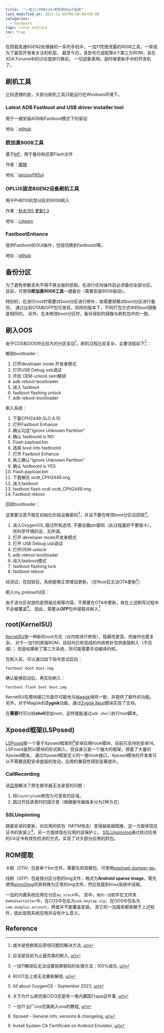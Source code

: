 ```yaml
---
title:  "一加11(PHB110)刷机和Root指南"
last_modified_at: 2023-12-05T00:00:00+00:00
categories:
  - hardware
tags: linux android
toc: true
---
```


在搭载高通8GEN2处理器的一系列手机中，一加11凭借泄露的9008工具，一举成为了最受开发者关注的机型。
截至今日，该型号已适配第4个第三方ROM，且在XDA Forums中的讨论度排行靠前。
一切迹象表明，是时候更新手中的开发机了。

## 刷机工具

比较遗憾的是，大部分刷机工具只能运行在Windows环境下。

### Latest ADB Fastboot and USB driver installer tool

用于一键安装ADB和Fastboot模式下的驱动

地址：[github](https://github.com/fawazahmed0/Latest-adb-fastboot-installer-for-windows)

### 欧加真9008工具

基于[bff](https://gitee.com/mouzei/bff)，用于备份和还原Flash文件

作者：[某贼](https://www.coolapk.com/feed/49808862?shareKey=Nzk3ZjNmN2I2NWNjNjUzZDI0MjQ~)

地址：[lanzou(f65u)](https://syxz.lanzoub.com/b01fiq7sb)

### OPLUS骁龙8GEN2设备刷机工具

用于PHB110机型分区的9008刷入

作者：[秋水105](https://www.coolapk.com/feed/48761687?shareKey=ZDQwMDk0Zjc3NTNhNjUzZDI2ZjI~)
[更新1.3](https://www.coolapk.com/feed/50377218?shareKey=YWMyNmJkYTFkODdhNjUzZDIyNzA~)

地址：[cyteam](https://pan.cyteam.cn/s/5rXib)

### FastbootEnhance

提供Fastboot的GUI操作，包括切换到fastbootd等。

地址：[github](https://github.com/libxzr/FastbootEnhance)

## 备份分区

为了避免参数丢失不得不换主板的悲剧，在进行任何操作前必须备份全部分区。
目前，可使用**欧加真9008工具**一键备份（需要安装9008驱动）。

特别的，在进行root时需要对boot分区进行修补，故需要频繁对boot分区进行备份。
通过比较OTA和OFP包可发现，同样的版本下，不同打包方式中的boot镜像是相同的。
另外，在未修改boot分区时，备份得到的镜像与刷机包中的一致。

## 刷入OOS

由于COS和OOS中比较大的分区变动[^JimmyTian1]，刷机过程比较复杂，主要流程如下[^jarodlau1]：

解锁bootloader：

1. 打开developer mode 开发者模式
2. 打开USB Debug usb调试
3. 开启 OEM-unlock oem解锁
4. adb reboot-bootloader
5. 进入 fastboot
6. fastboot flashing unlock
7. adb reboot-bootloader

刷入系统：

1. 下载CPH2449 GLO A.10
2. 打开Fastboot Enhance
3. 确认勾选"Ignore Unknown Partition"
4. 确认 fastbootd is NO
5. Flash payload.bin
6. 选择 boot into fastbootd
7. 打开 Fastboot Enhance
8. 再三确认"Ignore Unknown Partition"
9. 确认 fastbootd is YES
10. Flash payload.bin
11. 下载解压 ocdt_CPH2449.img
12. 进入fastboot
13. fastboot flash ocdt ocdt_CPH2449.img
14. Fastboot reboot

回锁bootloader：

这里要注意不能在初始化阶段设置密码[^daxiaamu1]，并且不要在修改boot分区后回锁[^daxiaamu2]。

1. 进入OxygenOS, 跳过所有选项. 不要设置pin密码（此过程最好不要插卡）。 🈶科学环境的话，无所谓。
2. 打开 developer mode开发者模式
3. 打开 USB Debug usb调试
4. 打开OEM-unlock
5. adb reboot-bootloader
6. 进入fastboot模式
7. fastboot flashing lock
8. fastboot reboot

经测试，在回锁后，系统能够正常增加更新。（在Root后无法OTA更新[^community1]）

刷入my_preload分区：

由于该分区存放的是预装应用等内容，不需要在OTA中更新，故在上述刷写过程中不会被覆盖[^c540690p1]。
因此，需要从**OFP**包中提取并刷入[^jarodlau2]

## root(KernelSU)

[KernelSU](https://github.com/tiann/KernelSU)是一种新的root方式（对内核进行修改），隐蔽性更高，但操作也更复杂。
对于一加11的原版ROM，目前均已有现成的内核修补包供直接刷入（不压缩）；
但是如果刷了第三方系统，则可能需要手动编译内核。

在刷入前，可以通过如下指令尝试启动：

```shell
fastboot boot boot.img
```

确认能够启动后，再实际刷入：

```shell
fastboot flash boot boot.img
```

KernelSU在模块接口方面尽可能地与[Magisk](https://github.com/topjohnwu/Magisk)保持一致，并提供了额外的功能。
另外，对于Magisk的**Zygisk**功能，通过[Zygisk Next](https://github.com/Dr-TSNG/ZygiskNext)模块实现了支持。

在**需要**时可以给**shell**添加root，这样就能通过`adb shell`执行root脚本。

## Xposed框架(LSPosed)

[LSPosed](https://github.com/LSPosed/LSPosed.github.io)是一个基于Xposed框架的[^xposed]安卓应用hook模块，目前已支持到安卓14。
LSPosed虽然以模块的形式刷入，但自身又是一个强大的框架，搭载了大量的Xposed模块。
通过Xposed框架定义的一套hook接口，Xposed模块的开发者可以不需要适配安卓底层的改动，应用的兼容性得到显著提升。

### CallRecording

该[应用](https://github.com/vvb2060/CallRecording)解决了原生拨号器无法录音的问题：
1. 将`CountryCode`修改为可录音的区域。
2. 跳过开启录音时的提示音（根据拨号器版本分为2种方式）

### SSLUnpinning

随着安卓的更新，对应用的抓包（MITM攻击）变得越来越困难，这一方面体现在证书的安装上[^mitmproxy1]，另一方面体现在应用的自保护上。
[SSLUnpinning](https://github.com/Xposed-Modules-Repo/io.github.tehcneko.sslunpinning)通过绕过应用的CA证书有效性检测的方式，实现了对大部分应用的抓包。

## ROM提取

卡刷（OTA）包是单个bin文件，需要先将其解包，可使用[payload-dumper-go](https://github.com/ssut/payload-dumper-go)。

线刷（OFP）包是按分区分割的img文件，格式为**Android sparse image**，需先使用[simg2img](https://github.com/anestisb/android-simg2img)将其转换为正常的img文件，然后挂载到linux系统中读取。

一加的内置系统应用在分区`my_stock`中。
其中，`我的一加`软件在文件夹`KeKeUserCenter`中，在COS中包名为`com.heytap.vip`，在OOS中包名为`com.oneplus.account`，两者并不能覆盖安装。
其它的一加服务都依赖于上述软件，因此提取系统应用并没有什么意义。

## Reference

[^JimmyTian1]: 或许是色刷氧后奇怪问题的解决方法, [url](https://www.coolapk.com/feed/45800982?shareKey=MGZkZjgxZjQ3NjVhNjUzZDI4ZmE~)

[^jarodlau1]: 应该是目前为止最完美的刷入, [url](https://www.coolapk.com/feed/47110139?shareKey=ZjdjNWE0ODNmZTRhNjUzZDI4ZDI~)

[^daxiaamu1]: 一加11解锁后无法设置锁屏密码的处理方法：100%成功, [url](https://www.daxiaamu.com/7601)

[^daxiaamu2]: ROOT后上锁无法重新解锁, [url](https://www.daxiaamu.com/7694)

[^c540690p1]: 关于为什么刷完氧OS13还是有一堆内置国行app这件事, [url](https://www.coolapk.com/feed/43883313?shareKey=ZWY5ZTBmZWUxMmFlNjUzZDJjOTE~)

[^jarodlau2]: 一加11 出厂cos完美刷入oos的教程, [url](https://www.coolapk.com/feed/43732413?shareKey=YTY4ZjExMTRjZjA2NjUzZDJkYjk~)

[^community1]: All about OxygenOS - September 2023, [url](https://community.oneplus.com/thread/1428579350231384065)

[^xposed]: Xposed - General info, versions & changelog, [url](https://xdaforums.com/t/xposed-general-info-versions-changelog.2714053/)

[^mitmproxy1]: Install System CA Certificate on Android Emulator, [url](https://docs.mitmproxy.org/stable/howto-install-system-trusted-ca-android/)
